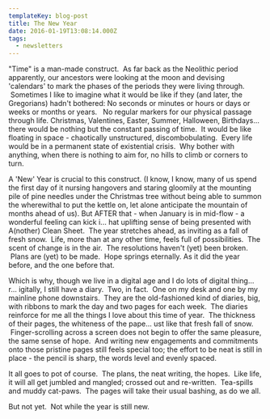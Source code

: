 ```yaml
---
templateKey: blog-post
title: The New Year
date: 2016-01-19T13:08:14.000Z
tags:
  - newsletters
---
```


"Time" is a man-made construct.  As far back as the Neolithic period apparently, our ancestors were looking at the moon and devising 'calendars' to mark the phases of the periods they were living through.  Sometimes I like to imagine what it would be like if they (and later, the Gregorians) hadn't bothered: No seconds or minutes or hours or days or weeks or months or years.   No regular markers for our physical passage through life. Christmas, Valentines, Easter, Summer, Halloween, Birthdays... there would be nothing but the constant passing of time.  It would be like floating in space - chaotically unstructured, discombobulating.  Every life would be in a permanent state of existential crisis.  Why bother with anything, when there is nothing to aim for, no hills to climb or corners to turn.

A 'New' Year is crucial to this construct. (I know, I know, many of us spend the first day of it nursing hangovers and staring gloomily at the mounting pile of pine needles under the Christmas tree without being able to summon the wherewithal to put the kettle on, let alone anticipate the mountain of months ahead of us). But AFTER that - when January is in mid-flow - a wonderful feeling can kick i... hat uplifting sense of being presented with A(nother) Clean Sheet.  The year stretches ahead, as inviting as a fall of fresh snow.  Life, more than at any other time, feels full of possibilities.  The scent of change is in the air.  The resolutions haven't (yet) been broken.  Plans are (yet) to be made.  Hope springs eternally. As it did the year before, and the one before that.

Which is why, though we live in a digital age and I do lots of digital thing... r... igitally, I still have a diary.  Two, in fact.  One on my desk and one by my mainline phone downstairs.  They are the old-fashioned kind of diaries, big, with ribbons to mark the day and two pages for each week.  The diaries reinforce for me all the things I love about this time of year.  The thickness of their pages, the whiteness of the pape... ust like that fresh fall of snow.  Finger-scrolling across a screen does not begin to offer the same pleasure, the same sense of hope.  And writing new engagements and commitments onto those pristine pages still feels special too; the effort to be neat is still in place - the pencil is sharp, the words level and evenly spaced.

It all goes to pot of course.  The plans, the neat writing, the hopes.  Like life, it will all get jumbled and mangled; crossed out and re-written.  Tea-spills and muddy cat-paws.  The pages will take their usual bashing, as do we all.

But not yet.  Not while the year is still new.
